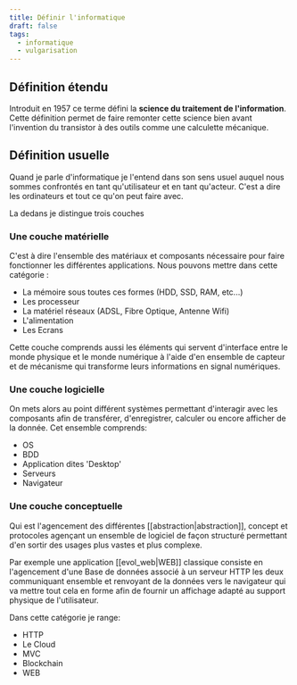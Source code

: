 ```yaml
---
title: Définir l'informatique
draft: false
tags:
  - informatique
  - vulgarisation
---
```


## Définition étendu

Introduit en 1957 ce terme défini la **science du traitement de l'information**. Cette définition permet de faire remonter cette science bien avant l'invention du transistor à des outils comme une calculette mécanique.

## Définition usuelle

Quand je parle d'informatique je l'entend dans son sens usuel auquel nous sommes confrontés en tant qu'utilisateur et en tant qu'acteur. C'est a dire les ordinateurs et tout ce qu'on peut faire avec.

La dedans je distingue trois couches

### Une couche matérielle

C'est à dire l'ensemble des matériaux et composants nécessaire pour faire fonctionner les différentes applications. Nous pouvons mettre dans cette catégorie :

- La mémoire sous toutes ces formes (HDD, SSD, RAM, etc...)
- Les processeur
- La matériel réseaux (ADSL, Fibre Optique, Antenne Wifi)
- L'alimentation
- Les Ecrans

Cette couche comprends aussi les éléments qui servent d'interface entre le monde physique et le monde numérique à l'aide d'en ensemble de capteur et de mécanisme qui transforme leurs informations en signal numériques.

### Une couche logicielle

On mets alors au point différent systèmes permettant d'interagir avec les composants afin de transférer, d'enregistrer, calculer ou encore afficher de la donnée. Cet ensemble comprends:

- OS
- BDD
- Application dites 'Desktop'
- Serveurs
- Navigateur

### Une couche conceptuelle

Qui est l'agencement des différentes [[abstraction|abstraction]], concept et protocoles agençant un ensemble de logiciel de façon structuré permettant d'en sortir des usages plus vastes et plus complexe.

Par exemple une application [[evol_web|WEB]] classique consiste en l'agencement d'une Base de données associé à un serveur HTTP les deux communiquant ensemble et renvoyant de la données vers le navigateur qui va mettre tout cela en forme afin de fournir un affichage adapté au support physique de l'utilisateur.

Dans cette catégorie je range:

- HTTP
- Le Cloud
- MVC
- Blockchain
- WEB
